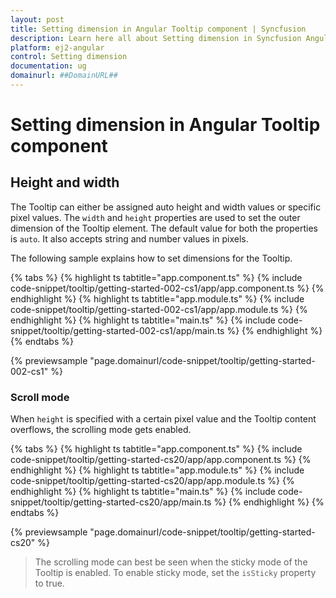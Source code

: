 ```yaml
---
layout: post
title: Setting dimension in Angular Tooltip component | Syncfusion
description: Learn here all about Setting dimension in Syncfusion Angular Tooltip component of Syncfusion Essential JS 2 and more.
platform: ej2-angular
control: Setting dimension 
documentation: ug
domainurl: ##DomainURL##
---
```


# Setting dimension in Angular Tooltip component

## Height and width

The Tooltip can either be assigned auto height and width values or specific pixel values. The `width` and `height` properties are used to
 set the outer dimension of the Tooltip element. The default value for both the properties is `auto`.
  It also accepts string and number values in pixels.

The following sample explains how to set dimensions for the Tooltip.

{% tabs %}
{% highlight ts tabtitle="app.component.ts" %}
{% include code-snippet/tooltip/getting-started-002-cs1/app/app.component.ts %}
{% endhighlight %}
{% highlight ts tabtitle="app.module.ts" %}
{% include code-snippet/tooltip/getting-started-002-cs1/app/app.module.ts %}
{% endhighlight %}
{% highlight ts tabtitle="main.ts" %}
{% include code-snippet/tooltip/getting-started-002-cs1/app/main.ts %}
{% endhighlight %}
{% endtabs %}
  
{% previewsample "page.domainurl/code-snippet/tooltip/getting-started-002-cs1" %}

### Scroll mode

When `height` is specified with a certain pixel value and the Tooltip content overflows, the scrolling mode gets enabled.

{% tabs %}
{% highlight ts tabtitle="app.component.ts" %}
{% include code-snippet/tooltip/getting-started-cs20/app/app.component.ts %}
{% endhighlight %}
{% highlight ts tabtitle="app.module.ts" %}
{% include code-snippet/tooltip/getting-started-cs20/app/app.module.ts %}
{% endhighlight %}
{% highlight ts tabtitle="main.ts" %}
{% include code-snippet/tooltip/getting-started-cs20/app/main.ts %}
{% endhighlight %}
{% endtabs %}
  
{% previewsample "page.domainurl/code-snippet/tooltip/getting-started-cs20" %}

> The scrolling mode can best be seen when the sticky mode of the Tooltip is enabled. To enable sticky mode, set the `isSticky` property to true.
